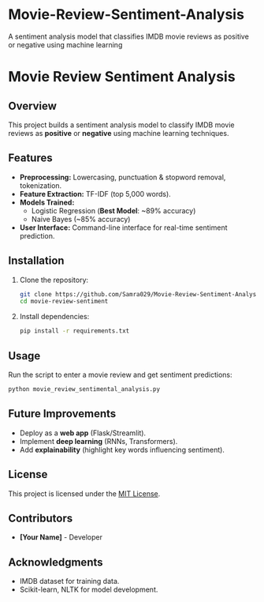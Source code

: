 # Movie-Review-Sentiment-Analysis
A sentiment analysis model that classifies IMDB movie reviews as positive or negative using machine learning
# **Movie Review Sentiment Analysis**

## **Overview**
This project builds a sentiment analysis model to classify IMDB movie reviews as **positive** or **negative** using machine learning techniques.

## **Features**
- **Preprocessing:** Lowercasing, punctuation & stopword removal, tokenization.
- **Feature Extraction:** TF-IDF (top 5,000 words).
- **Models Trained:**
  - Logistic Regression (**Best Model**: ~89% accuracy)
  - Naive Bayes (~85% accuracy)
- **User Interface:** Command-line interface for real-time sentiment prediction.

## **Installation**
1. Clone the repository:
   ```bash
   git clone https://github.com/Samra029/Movie-Review-Sentiment-Analysis.git
   cd movie-review-sentiment
   ```
2. Install dependencies:
   ```bash
   pip install -r requirements.txt
   ```

## **Usage**
Run the script to enter a movie review and get sentiment predictions:
```bash
python movie_review_sentimental_analysis.py
```
## **Future Improvements**
- Deploy as a **web app** (Flask/Streamlit).
- Implement **deep learning** (RNNs, Transformers).
- Add **explainability** (highlight key words influencing sentiment).

## **License**
This project is licensed under the [MIT License](LICENSE).

## **Contributors**
- **[Your Name]** - Developer

## **Acknowledgments**
- IMDB dataset for training data.
- Scikit-learn, NLTK for model development.



